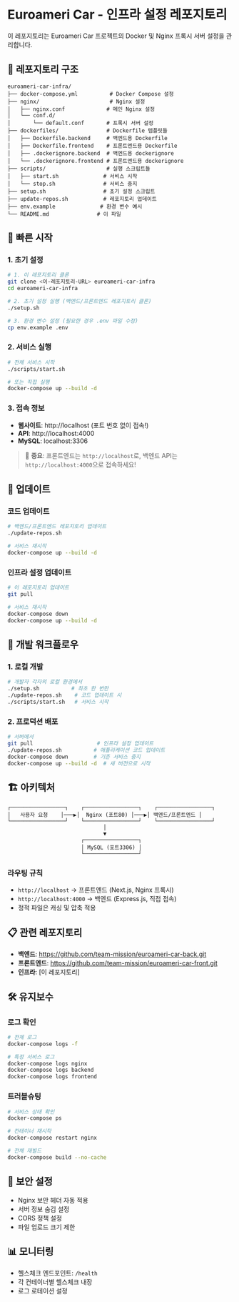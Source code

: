 # Euroameri Car - 인프라 설정 레포지토리

이 레포지토리는 Euroameri Car 프로젝트의 Docker 및 Nginx 프록시 서버 설정을 관리합니다.

## 📁 레포지토리 구조

```
euroameri-car-infra/
├── docker-compose.yml          # Docker Compose 설정
├── nginx/                      # Nginx 설정
│   ├── nginx.conf             # 메인 Nginx 설정
│   └── conf.d/
│       └── default.conf       # 프록시 서버 설정
├── dockerfiles/               # Dockerfile 템플릿들
│   ├── Dockerfile.backend     # 백엔드용 Dockerfile
│   ├── Dockerfile.frontend    # 프론트엔드용 Dockerfile
│   ├── .dockerignore.backend  # 백엔드용 dockerignore
│   └── .dockerignore.frontend # 프론트엔드용 dockerignore
├── scripts/                   # 실행 스크립트들
│   ├── start.sh              # 서비스 시작
│   └── stop.sh               # 서비스 중지
├── setup.sh                  # 초기 설정 스크립트
├── update-repos.sh           # 레포지토리 업데이트
├── env.example              # 환경 변수 예시
└── README.md               # 이 파일
```

## 🚀 빠른 시작

### 1. 초기 설정

```bash
# 1. 이 레포지토리 클론
git clone <이-레포지토리-URL> euroameri-car-infra
cd euroameri-car-infra

# 2. 초기 설정 실행 (백엔드/프론트엔드 레포지토리 클론)
./setup.sh

# 3. 환경 변수 설정 (필요한 경우 .env 파일 수정)
cp env.example .env
```

### 2. 서비스 실행

```bash
# 전체 서비스 시작
./scripts/start.sh

# 또는 직접 실행
docker-compose up --build -d
```

### 3. 접속 정보

- **웹사이트**: http://localhost (포트 번호 없이 접속!)
- **API**: http://localhost:4000
- **MySQL**: localhost:3306

> 🚨 **중요**: 프론트엔드는 `http://localhost`로, 백엔드 API는 `http://localhost:4000`으로 접속하세요!

## 🔄 업데이트

### 코드 업데이트

```bash
# 백엔드/프론트엔드 레포지토리 업데이트
./update-repos.sh

# 서비스 재시작
docker-compose up --build -d
```

### 인프라 설정 업데이트

```bash
# 이 레포지토리 업데이트
git pull

# 서비스 재시작
docker-compose down
docker-compose up --build -d
```

## 🔧 개발 워크플로우

### 1. 로컬 개발

```bash
# 개발자 각자의 로컬 환경에서
./setup.sh          # 최초 한 번만
./update-repos.sh    # 코드 업데이트 시
./scripts/start.sh   # 서비스 시작
```

### 2. 프로덕션 배포

```bash
# 서버에서
git pull                    # 인프라 설정 업데이트
./update-repos.sh          # 애플리케이션 코드 업데이트
docker-compose down        # 기존 서비스 중지
docker-compose up --build -d  # 새 버전으로 시작
```

## 🏗️ 아키텍처

```
┌─────────────────┐    ┌─────────────────┐    ┌─────────────────┐
│   사용자 요청    │───▶│  Nginx (포트80) │───▶│ 백엔드/프론트엔드 │
└─────────────────┘    └─────────────────┘    └─────────────────┘
                              │
                              ▼
                       ┌─────────────────┐
                       │ MySQL (포트3306) │
                       └─────────────────┘
```

### 라우팅 규칙

- `http://localhost` → 프론트엔드 (Next.js, Nginx 프록시)
- `http://localhost:4000` → 백엔드 (Express.js, 직접 접속)
- 정적 파일은 캐싱 및 압축 적용

## 📋 관련 레포지토리

- **백엔드**: https://github.com/team-mission/euroameri-car-back.git
- **프론트엔드**: https://github.com/team-mission/euroameri-car-front.git
- **인프라**: [이 레포지토리]

## 🛠️ 유지보수

### 로그 확인

```bash
# 전체 로그
docker-compose logs -f

# 특정 서비스 로그
docker-compose logs nginx
docker-compose logs backend
docker-compose logs frontend
```

### 트러블슈팅

```bash
# 서비스 상태 확인
docker-compose ps

# 컨테이너 재시작
docker-compose restart nginx

# 전체 재빌드
docker-compose build --no-cache
```

## 🔐 보안 설정

- Nginx 보안 헤더 자동 적용
- 서버 정보 숨김 설정
- CORS 정책 설정
- 파일 업로드 크기 제한

## 📊 모니터링

- 헬스체크 엔드포인트: `/health`
- 각 컨테이너별 헬스체크 내장
- 로그 로테이션 설정
